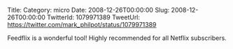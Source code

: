 Title: 
Category: micro
Date: 2008-12-26T00:00:00
Slug: 2008-12-26T00:00:00
TwitterId: 1079971389
TweetUrl: https://twitter.com/mark_philpot/status/1079971389

Feedflix is a wonderful tool!  Highly recommended for all Netflix subscribers.